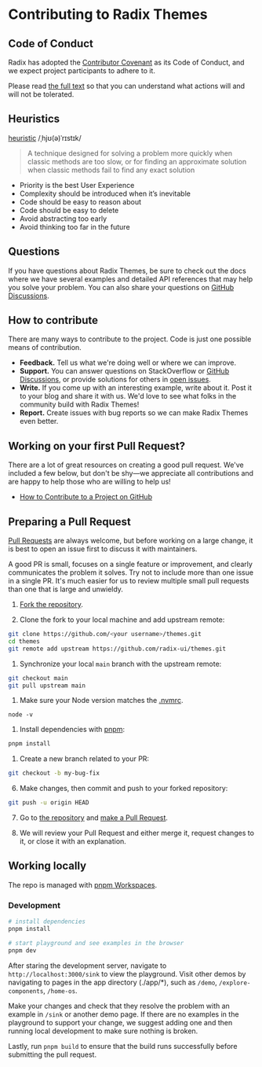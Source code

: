 # Contributing to Radix Themes

## Code of Conduct

Radix has adopted the [Contributor Covenant](https://www.contributor-covenant.org/) as its Code of Conduct, and we expect project participants to adhere to it.

Please read [the full text](/CODE_OF_CONDUCT.md) so that you can understand what actions will and will not be tolerated.

## Heuristics

[heuristic](<https://en.wikipedia.org/wiki/Heuristic_(computer_science)>)
/ˌhjʊ(ə)ˈrɪstɪk/

> A technique designed for solving a problem more quickly when classic methods are too slow, or for finding an approximate solution when classic methods fail to find any exact solution

- Priority is the best User Experience
- Complexity should be introduced when it’s inevitable
- Code should be easy to reason about
- Code should be easy to delete
- Avoid abstracting too early
- Avoid thinking too far in the future

## Questions

If you have questions about Radix Themes, be sure to check out the docs where we have several examples and detailed API references that may help you solve your problem. You can also share your questions on [GitHub Discussions](https://github.com/radix-ui/themes/discussions).

## How to contribute

There are many ways to contribute to the project. Code is just one possible means of contribution.

- **Feedback.** Tell us what we're doing well or where we can improve.
- **Support.** You can answer questions on StackOverflow or [GitHub Discussions](https://github.com/radix-ui/themes/discussions), or provide solutions for others in [open issues](https://github.com/radix-ui/themes/issues).
- **Write.** If you come up with an interesting example, write about it. Post it to your blog and share it with us. We'd love to see what folks in the community build with Radix Themes!
- **Report.** Create issues with bug reports so we can make Radix Themes even better.

## Working on your first Pull Request?

There are a lot of great resources on creating a good pull request. We've included a few below, but don't be shy—we appreciate all contributions and are happy to help those who are willing to help us!

- [How to Contribute to a Project on GitHub](https://egghead.io/courses/how-to-contribute-to-an-open-source-project-on-github)

## Preparing a Pull Request

[Pull Requests](https://docs.github.com/en/free-pro-team@latest/github/collaborating-with-issues-and-pull-requests/creating-a-pull-request) are always welcome, but before working on a large change, it is best to open an issue first to discuss it with maintainers.

A good PR is small, focuses on a single feature or improvement, and clearly communicates the problem it solves. Try not to include more than one issue in a single PR. It's much easier for us to review multiple small pull requests than one that is large and unwieldy.

1. [Fork the repository](https://docs.github.com/en/free-pro-team@latest/github/getting-started-with-github/fork-a-repo).

2. Clone the fork to your local machine and add upstream remote:

```sh
git clone https://github.com/<your username>/themes.git
cd themes
git remote add upstream https://github.com/radix-ui/themes.git
```

1. Synchronize your local `main` branch with the upstream remote:

```sh
git checkout main
git pull upstream main
```

1. Make sure your Node version matches the [.nvmrc](../.nvmrc).

```
node -v
```

1. Install dependencies with [pnpm](https://pnpm.io):

```sh
pnpm install
```

1. Create a new branch related to your PR:

```sh
git checkout -b my-bug-fix
```

6. Make changes, then commit and push to your forked repository:

```sh
git push -u origin HEAD
```

7. Go to [the repository](https://github.com/radix-ui/themes/pulls) and [make a Pull Request](https://docs.github.com/en/free-pro-team@latest/github/collaborating-with-issues-and-pull-requests/creating-a-pull-request).

8. We will review your Pull Request and either merge it, request changes to it, or close it with an explanation.

## Working locally

The repo is managed with [pnpm Workspaces](https://pnpm.io/workspaces).

### Development

```bash
# install dependencies
pnpm install

# start playground and see examples in the browser
pnpm dev
```

After staring the development server, navigate to `http://localhost:3000/sink` to view the playground. Visit other demos by navigating to pages in the app directory (./app/\*), such as `/demo`, `/explore-components`, `/home-os`.

Make your changes and check that they resolve the problem with an example in `/sink` or another demo page. If there are no examples in the playground to support your change, we suggest adding one and then running local development to make sure nothing is broken.

Lastly, run `pnpm build` to ensure that the build runs successfully before submitting the pull request.
